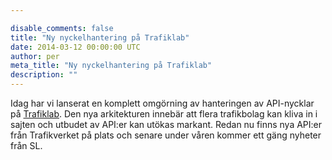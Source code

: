 ```yaml
---

disable_comments: false
title: "Ny nyckelhantering på Trafiklab"
date: 2014-03-12 00:00:00 UTC
author: per
meta_title: "Ny nyckelhantering på Trafiklab"
description: ""
---
```


<p>Idag har vi lanserat en komplett omgörning av hanteringen av API-nycklar på <a href="http://www.trafiklab.se">Trafiklab</a>. Den nya arkitekturen innebär att flera trafikbolag kan kliva in i sajten och utbudet av API:er kan utökas markant. Redan nu finns nya API:er från Trafikverket på plats och senare under våren kommer ett gäng nyheter från SL.</p>
